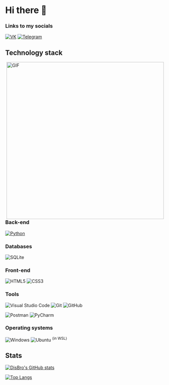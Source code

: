 # Hi there :wave: <!-- I'm a Junior Python Developer -->

### Links to my socials

[![VK](https://img.shields.io/badge/VK-0077FF?style=for-the-badge&logo=VK&logoColor=FFF)](https://vk.com/dis__bro)
[![Telegram](https://img.shields.io/badge/telegram-2CA5E0?style=for-the-badge&logo=telegram&logoColor=white)](https://t.me/Dis_Br)

## Technology stack

<img align="right" alt="GIF" src="https://github.com/DispenserBro/DispenserBro/blob/main/code.gif?raw=true" width="500"/>

<h3>Back-end</h3>

[![Python](https://img.shields.io/badge/python-3670A0?style=for-the-badge&logo=python&logoColor=ffdd54)](https://python.org)
<!-- ![Django](https://img.shields.io/badge/django-%23092E20.svg?style=for-the-badge&logo=django&logoColor=white) -->

### Databases

<!-- ![Postgres](https://img.shields.io/badge/postgres-%23316192.svg?style=for-the-badge&logo=postgresql&logoColor=white) -->
![SQLite](https://img.shields.io/badge/sqlite-%2307405e.svg?style=for-the-badge&logo=sqlite&logoColor=white)

### Front-end

![HTML5](https://img.shields.io/badge/html5-%23E34F26.svg?style=for-the-badge&logo=html5&logoColor=white)
![CSS3](https://img.shields.io/badge/css3-%231572B6.svg?style=for-the-badge&logo=css3&logoColor=white)
<!-- ![Aiogram](https://img.shields.io/badge/Aiorgam-2CA5E0?style=for-the-badge&logo=telegram&logoColor=white) -->

### Tools

![Visual Studio Code](https://img.shields.io/badge/Visual%20Studio%20Code-0078d7.svg?style=for-the-badge&logo=visual-studio-code&logoColor=white)
![Git](https://img.shields.io/badge/git-%23F05033.svg?style=for-the-badge&logo=git&logoColor=white)
![GitHub](https://img.shields.io/badge/github-%23121011.svg?style=for-the-badge&logo=github&logoColor=white)

![Postman](https://img.shields.io/badge/Postman-FF6C37?style=for-the-badge&logo=postman&logoColor=white)
![PyCharm](https://img.shields.io/badge/pycharm-143?style=for-the-badge&logo=pycharm&logoColor=black&color=black&labelColor=green)


### Operating systems

![Windows](https://img.shields.io/badge/Windows-0078D6?style=for-the-badge&logo=windows&logoColor=white)
![Ubuntu](https://img.shields.io/badge/Ubuntu-E95420?style=for-the-badge&logo=ubuntu&logoColor=white) <sup>(in WSL)</sup>

<!-- ### Learning

![Docker](https://img.shields.io/badge/docker-%230db7ed.svg?style=for-the-badge&logo=docker&logoColor=white)
![Git](https://img.shields.io/badge/git-%23F05033.svg?style=for-the-badge&logo=git&logoColor=white)
![DjangoREST](https://img.shields.io/badge/DJANGO-REST-ff1709?style=for-the-badge&logo=django&logoColor=white&color=ff1709&labelColor=gray)

![JavaScript](https://img.shields.io/badge/javascript-%23323330.svg?style=for-the-badge&logo=javascript&logoColor=%23F7DF1E)
![Vue.js](https://img.shields.io/badge/vuejs-%2335495e.svg?style=for-the-badge&logo=vuedotjs&logoColor=%234FC08D)
![AngularJS](https://img.shields.io/badge/angular-%23DD0031.svg?style=for-the-badge&logo=angular&logoColor=white) -->

## Stats

[![DisBro's GitHub stats](https://github-readme-stats.vercel.app/api?username=DispenserBro&cache_seconds=86400&border_color=8cabf2&border_radius=0&title_color=8cabf2&text_color=FFF&bg_color=30,001954,1a1335&count_private=true)](https://github.com/DispenserBro)

[![Top Langs](https://github-readme-stats.vercel.app/api/top-langs/?username=DispenserBro&cache_seconds=86400&border_color=8cabf2&border_radius=0&title_color=8cabf2&text_color=FFF&bg_color=30,001954,1a1335&count_private=true)](https://github.com/anuraghazra/github-readme-stats)



<!-- ## Other -->

<!-- ### My certificates for nicknames

[![Dis_Bro](https://mynickname.com/img.php?id=1401322&sert=1)](https://mynickname.com/dis_bro)

[![DispenserBro](https://mynickname.com/img.php?id=1755674&sert=1)](https://mynickname.com/dispenser_bro) -->
<!-- [![Readme Card](https://github-readme-stats.vercel.app/api/pin/?username=DispenserBro&repo=DispenserBro)](https://github.com/DispenserBro) -->
